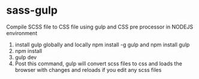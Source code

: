 # sass-gulp
Compile SCSS file to CSS file using gulp and CSS pre processor in NODEJS environment 

1. install gulp globally and locally  npm install -g gulp and npm install gulp
2. npm install
3. gulp dev
4. Post this command, gulp will convert scss files to css and loads the browser with changes and reloads if you edit any scss files
